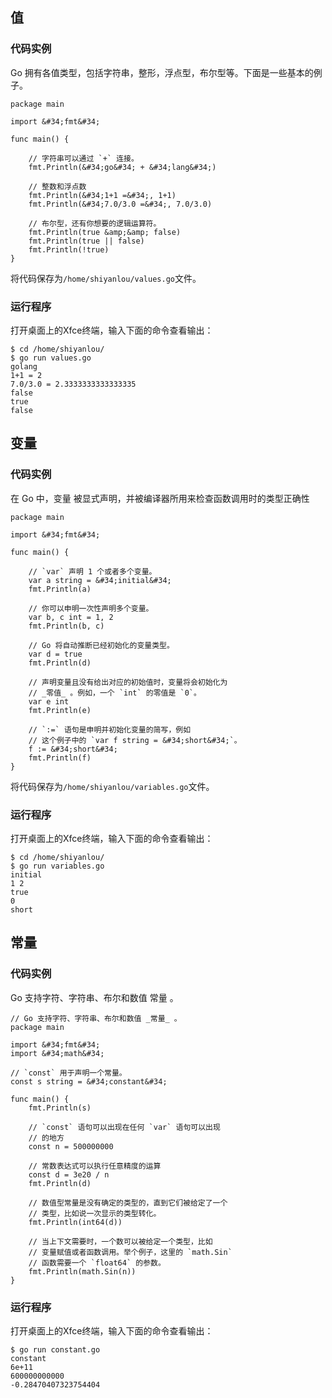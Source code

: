 ## 值

### 代码实例

Go 拥有各值类型，包括字符串，整形，浮点型，布尔型等。下面是一些基本的例子。

```
package main

import &#34;fmt&#34;

func main() {

    // 字符串可以通过 `+` 连接。
    fmt.Println(&#34;go&#34; + &#34;lang&#34;)

    // 整数和浮点数
    fmt.Println(&#34;1+1 =&#34;, 1+1)
    fmt.Println(&#34;7.0/3.0 =&#34;, 7.0/3.0)

    // 布尔型，还有你想要的逻辑运算符。
    fmt.Println(true &amp;&amp; false)
    fmt.Println(true || false)
    fmt.Println(!true)
}
```

将代码保存为`/home/shiyanlou/values.go`文件。

### 运行程序

打开桌面上的Xfce终端，输入下面的命令查看输出：

```
$ cd /home/shiyanlou/
$ go run values.go
golang
1+1 = 2
7.0/3.0 = 2.3333333333333335
false
true
false
```

## 变量

### 代码实例


在 Go 中，变量 被显式声明，并被编译器所用来检查函数调用时的类型正确性

```
package main

import &#34;fmt&#34;

func main() {

    // `var` 声明 1 个或者多个变量。
    var a string = &#34;initial&#34;
    fmt.Println(a)

    // 你可以申明一次性声明多个变量。
    var b, c int = 1, 2
    fmt.Println(b, c)

    // Go 将自动推断已经初始化的变量类型。
    var d = true
    fmt.Println(d)

    // 声明变量且没有给出对应的初始值时，变量将会初始化为
    // _零值_ 。例如，一个 `int` 的零值是 `0`。
    var e int
    fmt.Println(e)

    // `:=` 语句是申明并初始化变量的简写，例如
    // 这个例子中的 `var f string = &#34;short&#34;`。
    f := &#34;short&#34;
    fmt.Println(f)
}
```

将代码保存为`/home/shiyanlou/variables.go`文件。

### 运行程序

打开桌面上的Xfce终端，输入下面的命令查看输出：

```
$ cd /home/shiyanlou/
$ go run variables.go
initial
1 2
true
0
short
```

## 常量

### 代码实例

Go 支持字符、字符串、布尔和数值 常量 。

```
// Go 支持字符、字符串、布尔和数值 _常量_ 。
package main

import &#34;fmt&#34;
import &#34;math&#34;

// `const` 用于声明一个常量。
const s string = &#34;constant&#34;

func main() {
    fmt.Println(s)

    // `const` 语句可以出现在任何 `var` 语句可以出现
    // 的地方
    const n = 500000000

    // 常数表达式可以执行任意精度的运算
    const d = 3e20 / n
    fmt.Println(d)

    // 数值型常量是没有确定的类型的，直到它们被给定了一个
    // 类型，比如说一次显示的类型转化。
    fmt.Println(int64(d))

    // 当上下文需要时，一个数可以被给定一个类型，比如
    // 变量赋值或者函数调用。举个例子，这里的 `math.Sin`
    // 函数需要一个 `float64` 的参数。
    fmt.Println(math.Sin(n))
}
```

### 运行程序

打开桌面上的Xfce终端，输入下面的命令查看输出：

```
$ go run constant.go 
constant
6e+11
600000000000
-0.28470407323754404
```
